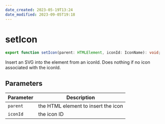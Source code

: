 ```yaml
---
date_created: 2023-05-19T13:24
date_modified: 2023-09-05T19:18
---
```

# setIcon

```ts
export function setIcon(parent: HTMLElement, iconId: IconName): void;
```

Insert an SVG into the element from an iconId. Does nothing if no icon associated with the iconId.

## Parameters

| Parameter | Description |
|-----------|-------------|
| `parent` | the HTML element to insert the icon |
| `iconId` | the icon ID |
